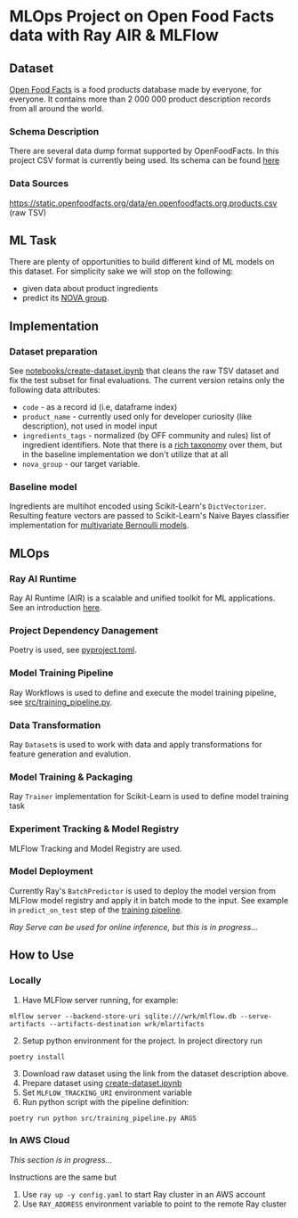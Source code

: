 # MLOps Project on Open Food Facts data with Ray AIR & MLFlow

## Dataset
[Open Food Facts](https://world.openfoodfacts.org/) is a food products database made by everyone, for everyone. It contains more than 2 000 000 product description records from all around the world.

### Schema Description
There are several data dump format supported by OpenFoodFacts. In this project CSV format is currently being used. Its schema can be found [here](https://static.openfoodfacts.org/data/data-fields.txt)

### Data Sources
https://static.openfoodfacts.org/data/en.openfoodfacts.org.products.csv (raw TSV)

## ML Task
There are plenty of opportunities to build different kind of ML models on this dataset. For simplicity sake we will stop on the following:
* given data about product ingredients
* predict its [NOVA group](https://world.openfoodfacts.org/nova).

## Implementation
### Dataset preparation
See [notebooks/create-dataset.ipynb](notebooks/create-dataset.ipynb) that cleans the raw TSV dataset and fix the test subset for final evaluations. The current version retains only the following data attributes:
* `code` - as a record id (i.e, dataframe index)
* `product_name` - currently used only for developer curiosity (like description), not used in model input
* `ingredients_tags` - normalized (by OFF community and rules) list of ingredient identifiers. Note that there is a [rich taxonomy](https://wiki.openfoodfacts.org/Ingredients_taxonomy) over them, but in the baseline implementation we don't utilize that at all
* `nova_group` - our target variable.

### Baseline model
Ingredients are multihot encoded using Scikit-Learn's `DictVectorizer`. Resulting feature vectors are passed to Scikit-Learn's Naive Bayes classifier implementation for [multivariate Bernoulli models](https://scikit-learn.org/stable/modules/generated/sklearn.naive_bayes.BernoulliNB.html).

## MLOps
### Ray AI Runtime
Ray AI Runtime (AIR) is a scalable and unified toolkit for ML applications. See an introduction [here](https://docs.ray.io/en/latest/ray-air/getting-started.html).

### Project Dependency Danagement
Poetry is used, see [pyproject.toml](pyproject.toml).

### Model Training Pipeline
Ray Workflows is used to define and execute the model training pipeline, see [src/training_pipeline.py](src/training_pipeline.py).

### Data Transformation
Ray `Dataset`s is used to work with data and apply transformations for feature generation and evalution.

### Model Training & Packaging
Ray `Trainer` implementation for Scikit-Learn is used to define model training task

### Experiment Tracking & Model Registry
MLFlow Tracking and Model Registry are used.

### Model Deployment
Currently Ray's `BatchPredictor` is used to deploy the model version from MLFlow model registry and apply it in batch mode to the input. See example in `predict_on_test` step of the [training pipeline](src/training_pipeline.py).

*Ray Serve can be used for online inference, but this is in progress...*

## How to Use
### Locally
1. Have MLFlow server running, for example:
```
mlflow server --backend-store-uri sqlite:///wrk/mlflow.db --serve-artifacts --artifacts-destination wrk/mlartifacts
```
2. Setup python environment for the project. In project directory run
```
poetry install
```
3. Download raw dataset using the link from the dataset description above.
4. Prepare dataset using [create-dataset.ipynb](notebooks/create-dataset.ipynb)
5. Set `MLFLOW_TRACKING_URI` environment variable
6. Run python script with the pipeline definition:
```
poetry run python src/training_pipeline.py ARGS
```

### In AWS Cloud
*This section is in progress...*

Instructions are the same but
1. Use `ray up -y config.yaml` to start Ray cluster in an AWS account
2. Use `RAY_ADDRESS` environment variable to point to the remote Ray cluster